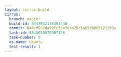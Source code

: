 ```yaml
---
layout: cirrus-build
cirrus:
  branch: master
  build-id: 5447032146493440
  commit: 040c9988da99fc3ce7eaa28d1a69d0805121303e
  task-id: 4843650578907136
  task-number: 0
  os-name: Ubuntu
  test-result: 1
---
```

